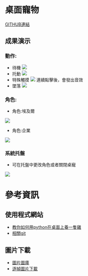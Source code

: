 # 桌面寵物
[GITHUB連結](https://github.com/1014lin/Desktop-Pet)
## 成果演示
### 動作:
- 待機
![](https://hackmd.io/_uploads/r1NT0pewh.png)
- 托動
![](https://hackmd.io/_uploads/SyV6CTlP3.png)
- 特殊觸摸
![](https://hackmd.io/_uploads/r1NxeAgvh.png)
連續點擊後，會發出音效
- 墜落
![](https://hackmd.io/_uploads/Sk4pCpxP3.png)
### 角色:
- 角色:埃及爾

![](https://hackmd.io/_uploads/ryVTC6xDh.png)
- 角色:企業

![](https://hackmd.io/_uploads/r1NT0pewh.png)
### 系統托盤
- 可在托盤中更改角色或者關閉桌寵

![](https://hackmd.io/_uploads/SkIs0_lvh.png)
# 參考資訊
## 使用程式網站
- [教你如何用python在桌面上養一隻雞 ](https://youtu.be/_gqB07GqrC8)
- [相關git](https://github.com/GenoDice125/Desktop-Chicken-Pet)
## 圖片下載
- [圖片圖庫](https://github.com/Pelom777/AzurLaneSD?fbclid=IwAR0z132dS_lWuiL3SKpVQJDdnS11rGfMZ-xLhbzzgxj-e6P8qr_ckYmg6TQ_aem_th_AbrsdIQIs53Kt0HqBqgKIWJbWEfIzIjQIYyXgqBy99e8lxKWM24xGkVTdDQjeGvh63o)
- [逐幀圖片下載](https://naganeko.pages.dev/chibi-gif/)


